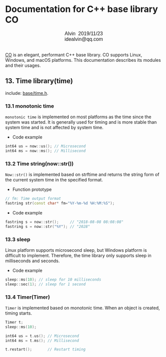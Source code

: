 # Documentation for C++ base library CO

<font face="Arial" size=3>
<center>
Alvin &nbsp;2019/11/23
</center>
<center>
idealvin@qq.com
</center>
<br />
</font>

[CO](https://github.com/idealvin/co) is an elegant, performant C++ base library. CO supports Linux, Windows, and macOS platforms. This documentation describes its modules and their usages.

## 13. Time library(time)

include: [base/time.h](https://github.com/idealvin/co/blob/master/base/time.h).

### 13.1 monotonic time

`monotonic time` is implemented on most platforms as the time since the system was started. It is generally used for timing and is more stable than system time and is not affected by system time.

- Code example

```cpp
int64 us = now::us(); // Microsecond
int64 ms = now::ms(); // Millisecond
```

### 13.2 Time string(now::str())

`Now::str()` is implemented based on strftime and returns the string form of the current system time in the specified format.

- Function prototype

```cpp
// fm: Time output format
fastring str(const char* fm="%Y-%m-%d %H:%M:%S");
```

- Code example

```cpp
fastring s = now::str();     // "2018-08-08 08:08:08"
fastring s = now::str("%Y"); // "2028"
```

### 13.3 sleep

Linux platform supports microsecond sleep, but Windows platform is difficult to implement. Therefore, the time library only supports sleep in milliseconds and seconds.

- Code example

```cpp
sleep::ms(10); // sleep for 10 milliseconds
sleep::sec(1); // sleep for 1 second
```

### 13.4 Timer(Timer)

`Timer` is implemented based on monotonic time. When an object is created, timing starts.

```cpp
Timer t;
sleep::ms(10);

int64 us = t.us(); // Microsecond
int64 ms = t.ms(); // Millisecond

t.restart();       // Restart timing
```
